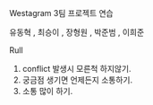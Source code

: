 Westagram 3팀 프로젝트 연습

유동혁 , 최승이 , 장형원 , 박준범 , 이희준

Rull

1. conflict 발생시 모른척 하지않기.
2. 궁금점 생기면 언제든지 소통하기.
3. 소통 많이 하기.
